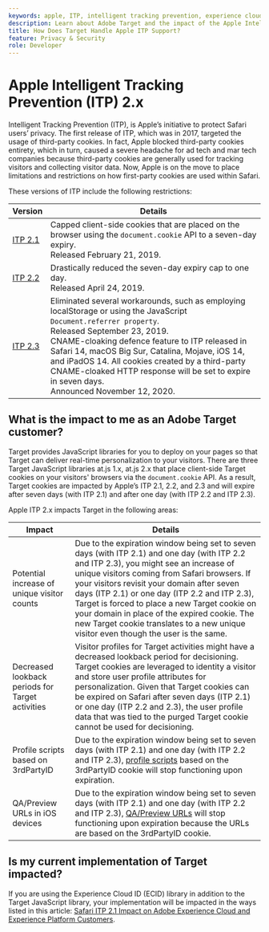 ```yaml
---
keywords: apple, ITP, intelligent tracking prevention, experience cloud id, ecid, itp
description: Learn about Adobe Target and the impact of the Apple Intelligent Tracking Prevention (ITP) initiative that seeks to protect Safari users' privacy.
title: How Does Target Handle Apple ITP Support?
feature: Privacy & Security
role: Developer
---
```

# Apple Intelligent Tracking Prevention (ITP) 2.x

Intelligent Tracking Prevention (ITP), is Apple’s initiative to protect Safari users’ privacy. The first release of ITP, which was in 2017, targeted the usage of third-party cookies. In fact, Apple blocked third-party cookies entirety, which in turn, caused a severe headache for ad tech and mar tech companies because third-party cookies are generally used for tracking visitors and collecting visitor data. Now, Apple is on the move to place limitations and restrictions on how first-party cookies are used within Safari.

These versions of ITP include the following restrictions:

|Version|Details|
| --- | --- |
[ITP 2.1](https://webkit.org/blog/8613/intelligent-tracking-prevention-2-1/)|Capped client-side cookies that are placed on the browser using the `document.cookie` API to a seven-day expiry.<br />Released February 21, 2019.|
|[ITP 2.2](https://webkit.org/blog/8828/intelligent-tracking-prevention-2-2/)|Drastically reduced the seven-day expiry cap to one day.<br />Released April 24, 2019.|
|[ITP 2.3](https://webkit.org/blog/9521/intelligent-tracking-prevention-2-3/)|Eliminated several workarounds, such as employing localStorage or using the JavaScript `Document.referrer property`.<br />Released September 23, 2019.<br />CNAME-cloaking defence feature to ITP released in Safari 14, macOS Big Sur, Catalina, Mojave, iOS 14, and iPadOS 14. All cookies created by a third-party CNAME-cloaked HTTP response will be set to expire in seven days.<br />Announced November 12, 2020.|

## What is the impact to me as an Adobe Target customer?

Target provides JavaScript libraries for you to deploy on your pages so that Target can deliver real-time personalization to your visitors. There are three Target JavaScript libraries at.js 1.x, at.js 2.x that place client-side Target cookies on your visitors' browsers via the `document.cookie` API. As a result, Target cookies are impacted by Apple’s ITP 2.1, 2.2, and 2.3 and will expire after seven days (with ITP 2.1) and after one day (with ITP 2.2 and ITP 2.3).

Apple ITP 2.x impacts Target in the following areas:

|Impact|Details|
| --- | --- |
|Potential increase of unique visitor counts|Due to the expiration window being set to seven days (with ITP 2.1) and one day (with ITP 2.2 and ITP 2.3), you might see an increase of unique visitors coming from Safari browsers. If your visitors revisit your domain after seven days (ITP 2.1) or one day (ITP 2.2 and ITP 2.3), Target is forced to place a new Target cookie on your domain in place of the expired cookie. The new Target cookie translates to a new unique visitor even though the user is the same.|
|Decreased lookback periods for Target activities|Visitor profiles for Target activities might have a decreased lookback period for decisioning. Target cookies are leveraged to identity a visitor and store user profile attributes for personalization. Given that Target cookies can be expired on Safari after seven days (ITP 2.1) or one day (ITP 2.2 and 2.3), the user profile data that was tied to the purged Target cookie cannot be used for decisioning.|
|Profile scripts based on 3rdPartyID|Due to the expiration window being set to seven days (with ITP 2.1) and one day (with ITP 2.2 and ITP 2.3), [profile scripts](https://experienceleague.adobe.com/docs/target/using/audiences/visitor-profiles/profile-parameters.html) based on the 3rdPartyID cookie will stop functioning upon expiration.|
|QA/Preview URLs in iOS devices|Due to the expiration window being set to seven days (with ITP 2.1) and one day (with ITP 2.2 and ITP 2.3), [QA/Preview URLs](https://experienceleague.adobe.com/docs/target/using/activities/activity-qa/activity-qa.html) will stop functioning upon expiration because the URLs are based on the 3rdPartyID cookie.|

## Is my current implementation of Target impacted?

If you are using the Experience Cloud ID (ECID) library in addition to the Target JavaScript library, your implementation will be impacted in the ways listed in this article: [Safari ITP 2.1 Impact on Adobe Experience Cloud and Experience Platform Customers](https://medium.com/adobetech/safari-itp-2-1-impact-on-adobe-experience-cloud-customers-9439cecb55ac).
